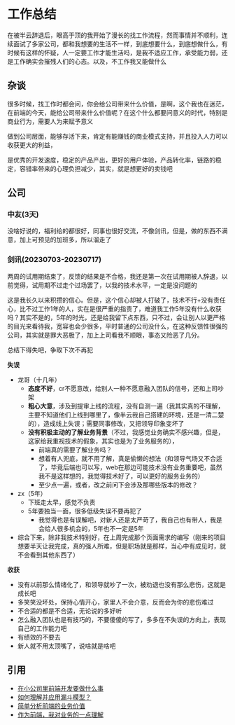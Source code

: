 # 工作总结

在被半云辞退后，眼高于顶的我开始了漫长的找工作流程，然而事情并不顺利，连续面试了多家公司，都和我想要的生活不一样，到底想要什么，到底想做什么，有时候有这样的怀疑，人一定要工作才能生活吗，是我不适应工作，承受能力弱，还是工作确实会摧残人们的心态。以及，不工作我又能做什么

## 杂谈

很多时候，找工作时都会问，你会给公司带来什么价值，是啊，这个我也在迷茫，在前端的今天，能给公司带来什么价值呢？在这个什么都要问意义的时代，特别是商业行为，需要人为来赋予意义

做到公司层面，能够存活下来，肯定有能赚钱的商业模式支持，并且投入人力可以收获更大的利益，

是优秀的开发速度，稳定的产品产出，更好的用户体验，产品转化率，链路的稳定，容错率带来的心理负担减少，其实，就是想更好的卖钱吧


## 公司

### 中友(3天)

没啥好说的，福利给的都很好，同事也很好交流，不像剑讯，但是，做的东西不满意，加上可预见的加班多，所以溜走了

### 剑讯(20230703-20230717)

两周的试用期结束了，反馈的结果是不合格，我还是第一次在试用期被人辞退，以前觉得，试用期不过走个过场罢了，以我的技术水平，一定是没问题的

这是我长久以来积攒的信心。但是，这个信心却被人打破了，技术不行+没有责任心，比不过工作1年的人，实在是很严重的指责了，难道我工作5年没有什么收获吗？其实不是的，5年的时光，还是给我留下点东西，只不过，会让别人以更严格的目光来看待我，宽容也会少很多，平时普通的公司没什么，在这种反馈性很强的公司，其实就是罪大恶极了，加上上司看我不顺眼，事态又险恶了几分。

总结下得失吧，争取下次不再犯

**失误**

- 龙哥（十几年）
  - **态度不好**，cr不愿意改，给别人一种不愿意融入团队的信号，还和上司吵架
  - **粗心大意**，涉及到提审上线的流程，没有自测一遍（我其实真的不理解，主要不知道他们上线到哪里了，像半云我自己搭建的环境，还是一清二楚的），造成线上失误；需要同事修改，又把领导印象变坏了
  - **没有积极主动的了解业务背景**（不过，我感觉业务确实不感兴趣，但是，这家给我重视技术的假象，其实也是为了业务服务的），
    - 前端真的需要了解业务吗？
    - 想着有人兜底，就不用了解，真是偷懒的想法（和领导气场又不合适了，毕竟后端也可以写，web在那边可能技术没有业务重要吧，虽然我不是这样想的，我觉得技术好了，可以更好的服务业务的）
    - 至少点一遍，或者，改之前问下会涉及那哪些版本的修改？
- zx（5年）
  - 下班走太早，感觉不负责
  - 5年要独当一面，很多低级失误不要再犯了
    - 我觉得也是有误解吧，对新人还是太严苛了，我自己也有带人，我是会给人很多机会的，5年也不一定是5年
- 综合下来，除非我技术特别好，在上周完成那个页面需求的编写（刚来的项目想要半天让我完成，真的强人所难，但是职场就是那样，当心中有成见时，就不会看到其他东西了）


**收获**

- 没有以前那么情绪化了，和领导就吵了一次，被劝退也没有那么悲伤，这就是成长吧
- 多笑笑没坏处，保持心情开心，家里人不会介意，反而会为你的悲伤难过
- 不合适的都是不合适，无论说的多好听
- 怎么融入团队也是有技巧的，不要傻傻的写了，多多在不失误的方向上，表现自己的工作能力吧
- 有绩效的不要去
- 新人就不用太顶嘴了，说啥就是啥吧





## 引用 

- [在小公司里前端开发要做什么事](http://www.360doc.com/content/16/0520/10/32882454_560653934.shtml)
- [如何理解并应用漏斗模型？](https://zhuanlan.zhihu.com/p/200899462)
- [简单分析前端的业务价值](https://zhuanlan.zhihu.com/p/558844744)
- [作为前端，我对业务的一点理解](https://zhuanlan.zhihu.com/p/260000107)